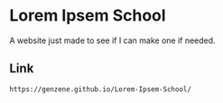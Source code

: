 # Lorem Ipsem School
A website just made to see if I can make one if needed.

## Link
```
https://genzene.github.io/Lorem-Ipsem-School/
```
